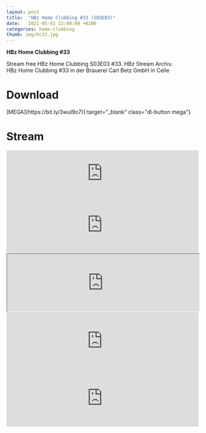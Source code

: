 ```yaml
---
layout: post
title:  "HBz Home Clubbing #33 (S03E03)"
date:   2021-05-01 22:00:00 +0200
categories: home-clubbing
thumb: img/hc33.jpg
---
```

<b>HBz Home Clubbing #33</b>
<p>
Stream free HBz Home Clubbing S03E03 #33. HBz Stream Archiv.<br>
HBz Home Clubbing #33 in der Brauerei Carl Betz GmbH in Celle
</p>

<h1>Download</h1>
[MEGA](https://bit.ly/3wuI9o7){:target="_blank" class="dl-button mega"}

<h1>Stream</h1>
<iframe width="100%" height="120" src="https://www.mixcloud.com/widget/iframe/?hide_cover=1&feed=%2FHBz_Archive%2F01052021-hbz-home-clubbing-33-s03e03%2F" frameborder="0" ></iframe>

<iframe scrolling="no" id="hearthis_at_track_5879842" width="100%" height="150" src="https://app.hearthis.at/embed/5879842/transparent_black/?hcolor=&color=&style=2&block_size=2&block_space=1&background=1&waveform=0&cover=0&autoplay=0&css=" frameborder="0" allowtransparency allow="autoplay"><p>Listen to <a href="https://hearthis.at/hbzarchive/hc33/" target="_blank">HBz Home Clubbing #33 (S03E03)</a> <span>by</span><a href="https://hearthis.at/hbzarchive/" target="_blank" >HBz_Archive</a> <span>on</span> <a href="https://hearthis.at/" target="_blank">hearthis.at</a></p></iframe>

<iframe id="lbry-iframe" width="100%" height="auto" src="https://odysee.com/$/embed/hc33/a66cee62cfb1218d111e784982da0cd0824cab8a?r=DgzV1r6o8wsmEEG4g96yVhvmv6p27qo2" allowfullscreen></iframe>

<iframe src="https://vivo.sx/embed/0c0d1d3dad" width="100%" height="auto" scrolling="no" frameborder="0" allowfullscreen></iframe>

<iframe src="https://voe.sx/e/y8hxyfdrze2p" width="100%" height="auto" scrolling="no" frameborder="0" allowfullscreen></iframe>